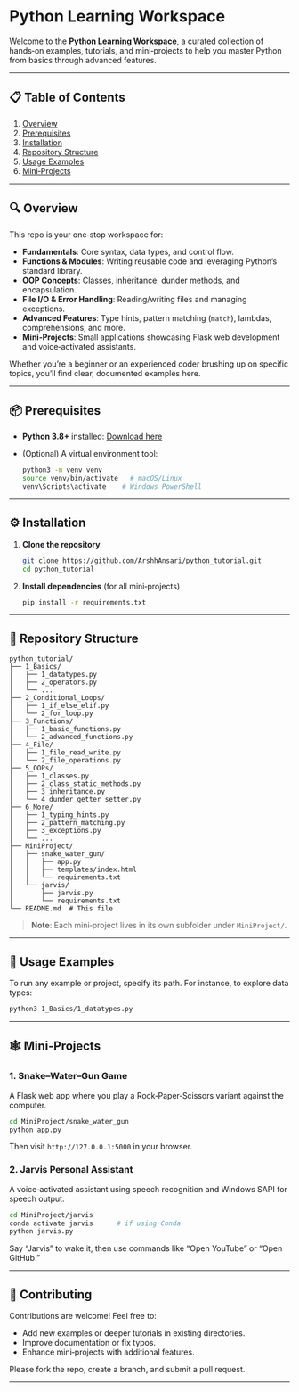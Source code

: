 # Python Learning Workspace

Welcome to the **Python Learning Workspace**, a curated collection of hands‑on examples, tutorials, and mini‑projects to help you master Python from basics through advanced features.

---

## 📋 Table of Contents

1. [Overview](#overview)
2. [Prerequisites](#prerequisites)
3. [Installation](#installation)
4. [Repository Structure](#repository-structure)
5. [Usage Examples](#usage-examples)
6. [Mini‑Projects](#mini-projects)

---

## 🔍 Overview

This repo is your one‑stop workspace for:

* **Fundamentals**: Core syntax, data types, and control flow.
* **Functions & Modules**: Writing reusable code and leveraging Python’s standard library.
* **OOP Concepts**: Classes, inheritance, dunder methods, and encapsulation.
* **File I/O & Error Handling**: Reading/writing files and managing exceptions.
* **Advanced Features**: Type hints, pattern matching (`match`), lambdas, comprehensions, and more.
* **Mini‑Projects**: Small applications showcasing Flask web development and voice‑activated assistants.

Whether you’re a beginner or an experienced coder brushing up on specific topics, you’ll find clear, documented examples here.

---

## 📦 Prerequisites

* **Python 3.8+** installed: [Download here](https://www.python.org/downloads/)
* (Optional) A virtual environment tool:

  ```bash
  python3 -m venv venv
  source venv/bin/activate   # macOS/Linux
  venv\Scripts\activate    # Windows PowerShell
  ```

---

## ⚙️ Installation

1. **Clone the repository**

   ```bash
   git clone https://github.com/ArshhAnsari/python_tutorial.git
   cd python_tutorial
   ```
2. **Install dependencies** (for all mini‑projects)

   ```bash
   pip install -r requirements.txt
   ```

---

## 📂 Repository Structure

```
python_tutorial/
├── 1_Basics/
│   ├── 1_datatypes.py
│   ├── 2_operators.py
│   └── ...
├── 2_Conditional_Loops/
│   ├── 1_if_else_elif.py
│   └── 2_for_loop.py
├── 3_Functions/
│   ├── 1_basic_functions.py
│   └── 2_advanced_functions.py
├── 4_File/
│   ├── 1_file_read_write.py
│   └── 2_file_operations.py
├── 5_OOPs/
│   ├── 1_classes.py
│   ├── 2_class_static_methods.py
│   ├── 3_inheritance.py
│   └── 4_dunder_getter_setter.py
├── 6_More/
│   ├── 1_typing_hints.py
│   ├── 2_pattern_matching.py
│   ├── 3_exceptions.py
│   └── ...
├── MiniProject/
│   ├── snake_water_gun/
│   │   ├── app.py
│   │   ├── templates/index.html
│   │   └── requirements.txt
│   └── jarvis/
│       ├── jarvis.py
│       └── requirements.txt
└── README.md  # This file
```

> **Note**: Each mini‑project lives in its own subfolder under `MiniProject/`.

---

## 🚀 Usage Examples

To run any example or project, specify its path. For instance, to explore data types:

```bash
python3 1_Basics/1_datatypes.py
```

---

## 🕸️ Mini‑Projects

### 1. Snake–Water–Gun Game

A Flask web app where you play a Rock‑Paper‑Scissors variant against the computer.

```bash
cd MiniProject/snake_water_gun
python app.py
```

Then visit `http://127.0.0.1:5000` in your browser.

### 2. Jarvis Personal Assistant

A voice‑activated assistant using speech recognition and Windows SAPI for speech output.

```bash
cd MiniProject/jarvis
conda activate jarvis      # if using Conda
python jarvis.py
```

Say “Jarvis” to wake it, then use commands like “Open YouTube” or “Open GitHub.”

---

## 🤝 Contributing

Contributions are welcome! Feel free to:

* Add new examples or deeper tutorials in existing directories.
* Improve documentation or fix typos.
* Enhance mini‑projects with additional features.

Please fork the repo, create a branch, and submit a pull request.

---